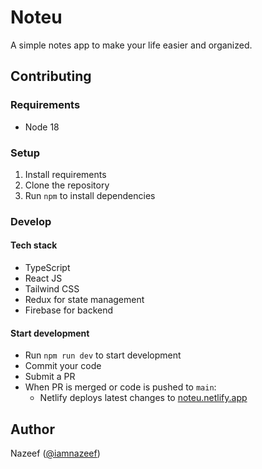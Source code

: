 # Noteu
A simple notes app to make your life easier and organized.

## Contributing

### Requirements
- Node 18

### Setup
1. Install requirements
2. Clone the repository
3. Run ```npm``` to install dependencies

### Develop

#### Tech stack
- TypeScript 
- React JS
- Tailwind CSS
- Redux for state management
- Firebase for backend

#### Start development 
- Run ```npm run dev``` to start development
- Commit your code
- Submit a PR
- When PR is merged or code is pushed to ```main```:
  - Netlify deploys latest changes to [noteu.netlify.app](https://noteu.netlify.app/)
  
## Author
Nazeef ([@iamnazeef](http://iamnazeef.netlify.app/))
